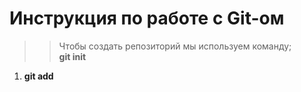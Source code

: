 # Инструкция по работе с Git-ом

>> Чтобы создать репозиторий мы используем команду;  
**git init**
1. **git add** 
